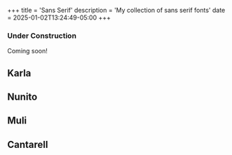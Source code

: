 +++
title = 'Sans Serif'
description = 'My collection of sans serif fonts'
date = 2025-01-02T13:24:49-05:00
+++

### Under Construction

Coming soon!

## Karla

## Nunito

## Muli

## Cantarell

